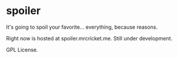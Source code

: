 # spoiler
It's going to spoil your favorite... everything, because reasons.

Right now is hosted at spoiler.mrcricket.me. Still under development.

GPL License.